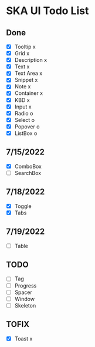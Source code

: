 # SKA UI Todo List

## Done

-   [x] Tooltip x
-   [x] Grid x
-   [x] Description x
-   [x] Text x
-   [x] Text Area x
-   [x] Snippet x
-   [x] Note x
-   [x] Container x
-   [x] KBD x
-   [x] Input x
-   [x] Radio o
-   [x] Select o
-   [x] Popover o
-   [x] ListBox o

## 7/15/2022

-   [x] ComboBox
-   [ ] SearchBox

## 7/18/2022

-   [x] Toggle
-   [x] Tabs

## 7/19/2022

-   [ ] Table

## TODO

-   [ ] Tag
-   [ ] Progress
-   [ ] Spacer
-   [ ] Window
-   [ ] Skeleton

## TOFIX

-   [x] Toast x
